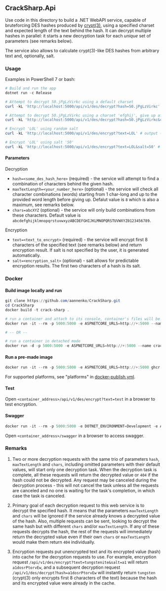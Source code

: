 ## CrackSharp.Api
Use code in this directory to build a .NET WebAPI service, capable of bruteforcing DES hashes produced by [crypt(3)](https://www.man7.org/linux/man-pages/man3/crypt.3.html), using a specified charset and expected length of the text behind the hash. It can decrypt multiple hashes in parallel: it starts a new decryption task for each *unique* set of parameters (see remarks below).

The service also allows to calculate crypt(3)-like DES hashes from arbitrary text and, optionally, salt.

### Usage
Examples in PowerShell 7 or bash:
```powershell
# Build and run the app
dotnet run -c Release

# Attempt to decrypt 50.jPgLzVirkc using a default charset
curl -kL 'http://localhost:5000/api/v1/des/decrypt?hash=50.jPgLzVirkc' # output: hi

# Attempt to decrypt 50.jPgLzVirkc using a charset 'efghij', give up after trying 'jjj'
curl -kL 'http://localhost:5000/api/v1/des/decrypt?hash=50.jPgLzVirkc&chars=efghij&maxTextLength=3' # output: hi

# Encrypt 'LOL' using random salt
curl -kL 'http://localhost:5000/api/v1/des/encrypt?text=LOL' # output (something like): FAzlTwVAZ1NZ2

# Encrypt 'LOL' using salt '50'
curl -kL 'http://localhost:5000/api/v1/des/encrypt?text=LOL&salt=50' # output: 50cI2vYkF0YU2
```

#### Parameters
Decryption
- `hash=<some_des_hash_here>` (required) - the service will attempt to find a combination of characters behind the given hash.
- `maxTextLength=<your_number_here>` (optional) - the service will check all character combinations (words) starting from 1 char-long and up to the provided word length before giving up. Defalut value is `8` which is also a maximum, see remarks below.
- `chars=abcXYZ` (optional) - the service will only build combinations from these characters. Default value is `abcdefghijklmnopqrstuvwxyzABCDEFGHIJKLMNOPQRSTUVWXYZ0123456789`.

Encryption
- `text=<text_to_encrypt>` (required) - the service will encrypt first 8 characters of the specified text (see remarks below) and return encryption result. If salt is not specified by the user, it is generated automatically.
- `salt=<encryption_salt>` (optional) - salt allows for predictable encryption results. The first two characters of a hash is its salt.

### Docker

#### Build image locally and run
```powershell
git clone https://github.com/aannenko/CrackSharp.git
cd CrackSharp
docker build -t crack-sharp .

# run a container and attach to its console, container's files will be removed once it is stopped (useful for testing/debugging)
docker run -it --rm -p 5000:5000 -e ASPNETCORE_URLS=http://+:5000 --name crack-sharp crack-sharp

# -- OR --

# run a container in detached mode
docker run -d -p 5000:5000 -e ASPNETCORE_URLS=http://+:5000 --name crack-sharp crack-sharp
```

#### Run a pre-made image
```powershell
docker run -it --rm -p 5000:5000 -e ASPNETCORE_URLS=http://+:5000 ghcr.io/aannenko/cracksharp:master
```
For supported platforms, see "platforms" in [docker-publish.yml](https://github.com/aannenko/CrackSharp/blob/master/.github/workflows/docker-publish.yml).

#### Test
Open `<container_address>/api/v1/des/encrypt?text=test` in a browser to test encryption.

#### Swagger
```powershell
docker run -it --rm -p 5000:5000 -e DOTNET_ENVIRONMENT=Development -e ASPNETCORE_URLS=http://+:5000 ghcr.io/aannenko/cracksharp:master
```
Open `<container_address>/swagger` in a browser to access swagger.

### Remarks
1. Two or more decryption requests with the same trio of parameters `hash`, `maxTextLength` and `chars`, including omitted parameters with their default values, will start only one decryption task. When the decryption task is complete, all these requests will return the decrypted value or `404` if the hash could not be decrypted. Any request may be canceled during the decryption process - this will not cancel the task unless all the requests are canceled and no one is waiting for the task's completion, in which case the task is canceled.

2. Primary goal of each decryption request to this web service is to decrypt the specified hash. It means that the parameters `maxTextLength` and `chars` will be ignored if the service already knows a decrypted value of the hash. Also, multiple requests can be sent, looking to decrypt the same hash but with different `chars` and/or `maxTextLength`. If any of these requests decrypts the hash, the rest of the requests will immediately return the decrypted value even if their own `chars` or `maxTextLength` would make them return `404` individually.

3. Encryption requests put unencrypted text and its encrypted value (hash) into cache for the decryption requests to use. For example, encryption request `/api/v1/des/encrypt?text=tungstenite&salt=a1` will return `a1dosrPtorvEw`, and a subsequent decryption request `/api/v1/des/decrypt?hash=a1dosrPtorvEw` will instantly return `tungsten` (crypt(3) only encrypts first 8 characters of the text) because the hash and its encrypted value were already in the cache.
